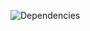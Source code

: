 ![Dependencies](http://www.plantuml.com/plantuml/proxy?&cache=no&fmt=svg&src=https://raw.githubusercontent.com/soerensofke/DiamondDust/master/.github/workflows/dependencies.puml)
